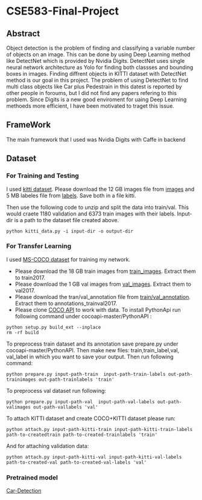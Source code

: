 # CSE583-Final-Project

## Abstract

Object detection is the problem of finding and classifying a variable number of objects on an image. This can be done by using Deep Learning method like DetectNet which is provided by Nvidia Digits. DetectNet uses single neural network architecture as Yolo for finding both classses and bounding boxes in images. 
Finding diffrent objects in KITTI dataset with DetectNet method is our goal in this project. The problem of using DetectNet to find multi class objects like Car plus Pedestrain in this datest is reported by other people in foroums, but I did not find any papers refering to this problem. Since Digits is a new good enviroment for uaing Deep Learning methoeds more efficient, I have been motivated to traget this issue. 

## FrameWork 

The main framework that I used was Nvidia Digits with Caffe in backend


## Dataset
### For Training and Testing

I used [kitti dataset](http://www.cvlibs.net/datasets/kitti/). Please download the 12 GB images file from [images](http://www.cvlibs.net/download.php?file=data_object_image_2.zipand) and 5 MB labeles file from [labels](http://www.cvlibs.net/download.php?file=data_object_label_2.zip). Save both in a file kitti.

Then use the following code to unzip and split the data into train/val. This would craete 1180 validation and 6373 train images with their labels. Input-dir is a path to the dataset file created above.

``
python kitti_data.py -i input-dir -o output-dir
``

### For Transfer Learning

I used [MS-COCO dataset](http://cocodataset.org/#home) for training my network. 
* Please download the 18 GB train images from [train_images](http://images.cocodataset.org/zips/train2017.zip). Extract them to train2017. 
* Please download the 1 GB val images from [val_images](http://images.cocodataset.org/zips/val2017.zip). Extract them to val2017.
* Please download the tran/val_annotation file from [train/val_annotation](http://images.cocodataset.org/annotations/annotations_trainval2017.zip). Extract them to annotations_trainval2017. 
* Please clone  [COCO API](https://github.com/cocodataset/cocoapi) to work with data. 
To install PythonApi run following command under cocoapi-master/PythonAPI :
````
python setup.py build_ext --inplace
rm -rf build
````

To preprocess train dataset and its annotation save prepare.py under cocoapi-master/PythonAPI.
Then make new files: train,train_label,val, val_label in which you want to save your output.
Then run following command:
 
```
python prepare.py input-path-train  input-path-train-labels out-path-trainimages out-path-trainlabels 'train'
```

To preprocess val dataset run following:
 
```
python prepare.py input-path-val  input-path-val-labels out-path-valimages out-path-vallabels 'val'
```
To attach KITTI dataset and create COCO+KITTI dataset please run:

```
python attach.py input-path-kitti-train input-path-kitti-train-labels path-to-createdtrain path-to-created-trainlabels 'train'
```
And for attaching validation data:

```
python attach.py input-path-kitti-val input-path-kitti-val-labels path-to-created-val path-to-created-val-labels 'val'
```

### Pretrained model

[Car-Detection](https://github.com/zeinabhakimi/CSE583-FinalProject/blob/master/attach.py)
